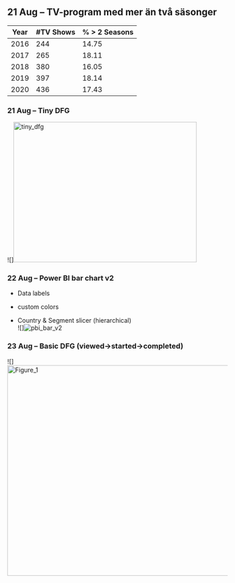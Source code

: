 ## 21 Aug – TV-program med mer än två säsonger

| Year | #TV Shows | % > 2 Seasons |
|------|-----------|---------------|
| 2016 | 244  | 14.75  |
| 2017 | 265  | 18.11  |
| 2018 | 380  | 16.05  |
| 2019 | 397  | 18.14  |
| 2020 | 436  | 17.43  |

### 21 Aug – Tiny DFG  
![]<img width="419" height="320" alt="tiny_dfg" src="https://github.com/user-attachments/assets/7b70c99f-edc4-4d94-ac14-b864aa5a94f0" />

### 22 Aug – Power BI bar chart v2  
* Data labels
 + custom colors  
* Country & Segment slicer (hierarchical)  
![]![pbi_bar_v2](https://github.com/user-attachments/assets/9f318d89-28de-457a-98b3-1726c1cdc19a)

### 23 Aug – Basic DFG (viewed→started→completed)
![]<img width="640" height="480" alt="Figure_1" src="https://github.com/user-attachments/assets/a7208491-8255-4373-8c8d-6ffbeb973376" />

